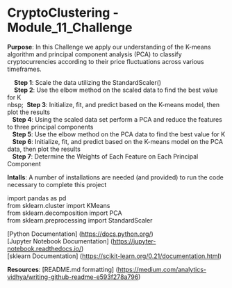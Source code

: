 # CryptoClustering - Module_11_Challenge

__Purpose__: In this Challenge we apply our understanding of the K-means algorithm and principal component analysis (PCA) to classify cryptocurrencies according to their price fluctuations across various timeframes. 

  &nbsp; &nbsp; __Step 1__: Scale the data utilizing the StandardScaler()  
  &nbsp; &nbsp; __Step 2__: Use the elbow method on the scaled data to find the best value for K  
  nbsp; &nbsp;__Step 3__: Initialize, fit, and predict based on the K-means model, then plot the results  
  &nbsp; &nbsp;__Step 4__: Using the scaled data set perform a PCA and reduce the features to three principal components  
  &nbsp; &nbsp;__Step 5__: Use the elbow method on the PCA data to find the best value for K  
  &nbsp; &nbsp;__Step 6__: Initialize, fit, and predict based on the K-means model on the PCA data, then plot the results  
  &nbsp; &nbsp;__Step 7__: Determine the Weights of Each Feature on Each Principal Component

__Intalls__: A number of installations are needed (and provided) to run the code necessary to complete this project  
  
  import pandas as pd  
  from sklearn.cluster import KMeans  
  from sklearn.decomposition import PCA  
  from sklearn.preprocessing import StandardScaler

[Python Documentation] (https://docs.python.org/)  
[Jupyter Notebook Documentation] (https://jupyter-notebook.readthedocs.io/)  
[sklearn Documentation]  (https://scikit-learn.org/0.21/documentation.html)



__Resources__:
[README.md formatting] (https://medium.com/analytics-vidhya/writing-github-readme-e593f278a796)  

